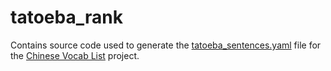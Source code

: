 # tatoeba_rank
Contains source code used to generate the [tatoeba_sentences.yaml](https://github.com/kerrickstaley/Chinese-Vocab-List/blob/master/reference_files/tatoeba_sentences.yaml) file for the [Chinese Vocab List](https://github.com/kerrickstaley/Chinese-Vocab-List) project.
